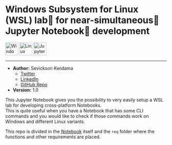 # Windows Subsystem for Linux (WSL) lab🧪 for near-simultaneous🔁 Jupyter Notebook📓 development
<img src="https://www.game-experience.nl/wp-content/uploads/2018/04/Windows-10-logo-300x300.png" alt="Windows" width="40" height="40">
<img src="https://upload.wikimedia.org/wikipedia/commons/3/35/Tux.svg" alt="Linux" width="40" height="40">
<img src="https://jupyter.org/assets/main-logo.svg" alt="Jupyter" width="40" height="40">

------

* **Author:** Sevickson Kwidama 
    * [Twitter](https://twitter.com/SKwid345)
    * [LinkedIn](https://nl.linkedin.com/in/sevickson)
    * [GitHub Repo](https://github.com/sevickson/wsl_jupyter)
* **Version:** 1.0

This Jupyter Notebook gives you the possibility to very easily setup a WSL lab for developing cross-platform Notebooks.  
This is quite useful when you have a Notebook that has some CLI commands and you would like to check if those commands work on Windows and different Linux variants.

This repo is divided in the [Notebook](install-jupyter-wsl.ipynb) itself and the `req` folder where the functions and other requirements are placed.
